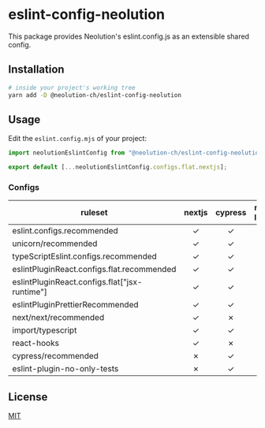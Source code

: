 # eslint-config-neolution

This package provides Neolution's eslint.config.js as an extensible shared config.

## Installation

```sh
# inside your project's working tree
yarn add -D @neolution-ch/eslint-config-neolution
```

## Usage

Edit the `eslint.config.mjs` of your project:

```js
import neolutionEslintConfig from "@neolution-ch/eslint-config-neolution";

export default [...neolutionEslintConfig.configs.flat.nextjs];
```

### Configs

| ruleset                                       | nextjs  | cypress | react-library | typescript | javascript |
| --------------------------------------------- | :-----: | :-----: | :-----------: | :--------: | :--------: |
| eslint.configs.recommended                    | &check; | &check; |    &check;    |  &check;   |  &check;   |
| unicorn/recommended                           | &check; | &check; |    &check;    |  &check;   |  &check;   |
| typeScriptEslint.configs.recommended          | &check; | &check; |    &check;    |  &check;   |  &cross;   |
| eslintPluginReact.configs.flat.recommended    | &check; | &check; |    &check;    |  &cross;   |  &cross;   |
| eslintPluginReact.configs.flat["jsx-runtime"] | &check; | &check; |    &check;    |  &cross;   |  &cross;   |
| eslintPluginPrettierRecommended               | &check; | &check; |    &check;    |  &check;   |  &check;   |
| next/next/recommended                         | &check; | &cross; |    &cross;    |  &cross;   |  &cross;   |
| import/typescript                             | &check; | &check; |    &check;    |  &check;   |  &check;   |
| react-hooks                                   | &check; | &cross; |    &check;    |  &cross;   |  &cross;   |
| cypress/recommended                           | &cross; | &check; |    &cross;    |  &cross;   |  &cross;   |
| eslint-plugin-no-only-tests                   | &cross; | &check; |    &cross;    |  &cross;   |  &cross;   |

## License

[MIT](LICENSE.md)
